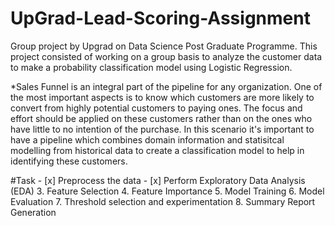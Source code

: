 # UpGrad-Lead-Scoring-Assignment
Group project by Upgrad on Data Science Post Graduate Programme. This project consisted of working on a group basis to analyze the customer data to make a probability classification model using Logistic Regression.

  *Sales Funnel is an integral part of the pipeline for any organization. One of the most important aspects is to know which customers are more likely to convert from highly potential customers to paying ones. The 
   focus and effort should be applied on these customers rather than on the ones who have little to no intention of the purchase. In this scenario it's important to have a pipeline which combines domain information 
   and statisitcal modelling from historical data to create a classification model to help in identifying these customers.

#Task
     - [x] Preprocess the data
     - [x] Perform Exploratory Data Analysis (EDA)
     3. Feature Selection
     4. Feature Importance
     5. Model Training
     6. Model Evaluation
     7. Threshold selection and experimentation
     8. Summary Report Generation

